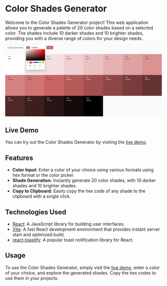 # Color Shades Generator

Welcome to the Color Shades Generator project! This web application allows you to generate a palette of 20 color shades based on a selected color. The shades include 10 darker shades and 10 brighter shades, providing you with a diverse range of colors for your design needs.
![Alt text](image.png)

## Live Demo

You can try out the Color Shades Generator by visiting the [live demo](https://color-generator-rivki.netlify.app/).

## Features

- **Color Input:** Enter a color of your choice using various formats using hex format or the color picker.
- **Shade Generation:** Instantly generate 20 color shades, with 10 darker shades and 10 brighter shades.
- **Copy to Clipboard:** Easily copy the hex code of any shade to the clipboard with a single click.

## Technologies Used

- [React](https://reactjs.org/): A JavaScript library for building user interfaces.
- [Vite](https://vitejs.dev/): A fast React development environment that provides instant server start and optimized build.
- [react-toastify](https://github.com/fkhadra/react-toastify): A popular toast notification library for React.

## Usage

To use the Color Shades Generator, simply visit the [live demo](https://color-generator-rivki.netlify.app/), enter a color of your choice, and explore the generated shades. Copy the hex codes to use them in your projects.
